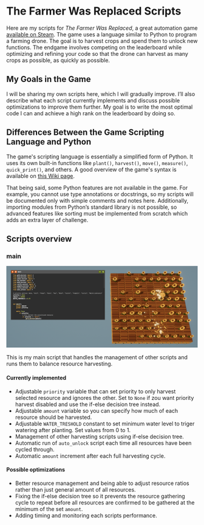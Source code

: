 # The Farmer Was Replaced Scripts

Here are my scripts for *The Farmer Was Replaced*, a great automation game [available on Steam](https://store.steampowered.com/app/2060160/The_Farmer_Was_Replaced/). The game uses a language similar to Python to program a farming drone. The goal is to harvest crops and spend them to unlock new functions. The endgame involves competing on the leaderboard while optimizing and refining your code so that the drone can harvest as many crops as possible, as quickly as possible.

## My Goals in the Game

I will be sharing my own scripts here, which I will gradually improve. I’ll also describe what each script currently implements and discuss possible optimizations to improve them further. My goal is to write the most optimal code I can and achieve a high rank on the leaderboard by doing so.

## Differences Between the Game Scripting Language and Python

The game's scripting language is essentially a simplified form of Python. It uses its own built-in functions like `plant()`, `harvest()`, `move()`, `measure()`, `quick_print()`, and others. A good overview of the game's syntax is available on [this Wiki page](https://thefarmerwasreplaced.wiki.gg/wiki/Tooltips_Code).

That being said, some Python features are not available in the game. For example, you cannot use type annotations or docstrings, so my scripts will be documented only with simple comments and notes here. Additionally, importing modules from Python’s standard library is not possible, so advanced features like sorting must be implemented from scratch which adds an extra layer of challenge.

## Scripts overview

### main
![main](media/images/main.png)

This is my main script that handles the management of other scripts and runs them to balance resource harvesting.

#### Currently implemented

- Adjustable `priority` variable that can set priority to only harvest selected resource and ignores the other. Set to `None` if zou want priority harvest disabled and use the if-else decision tree instead.
- Adjustable `amount` variable so you can specify how much of each resource should be harvested.
- Adjustable `WATER_TRESHOLD` constant to set minimum water level to triger watering after planting. Set values from 0 to 1.
- Management of other harvesting scripts using if-else decision tree.
- Automatic run of `auto_unlock` script each time all resources have been cycled through.
- Automatic `amount` increment after each full harvesting cycle.

#### Possible optimizations

- Better resource management and being able to adjust resource ratios rather than just general amount of all resources.
- Fixing the if-else decision tree so it prevents the resource gathering cycle to repeat before all resources are confirmed to be gathered at the minimum of the set `amount`.
- Adding timing and monitoring each scripts performance.
